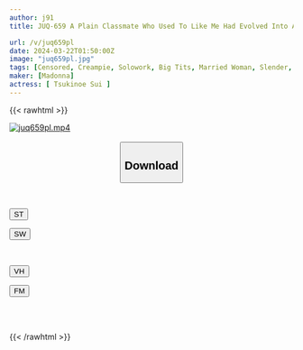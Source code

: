 ```yaml
---
author: j91
title: JUQ-659 A Plain Classmate Who Used To Like Me Had Evolved Into A Sexy Married Woman With Beautiful Legs, So I Had Sex With Her Raw Until My Sexual Desire Was Exhausted... Tsukinoe Sui

url: /v/juq659pl
date: 2024-03-22T01:50:00Z
image: "juq659pl.jpg"
tags: [Censored, Creampie, Solowork, Big Tits, Married Woman, Slender, Mature Woman	]
maker: [Madonna]
actress: [ Tsukinoe Sui ]
---
```



{{< rawhtml >}}

<div class="video" data-videoid="DZ19kkyQ8eckj89">
    <a href="javascript:;">
        <img src="/v/juq659pl/juq659pl.jpg" width="WIDTH" height="HEIGHT" alt="juq659pl.mp4" loading="lazy">
    </a>
</div>

<script type="text/javascript" src="https://j91.asia/asset/on-demand-st.js"></script>

<br>
  <link rel="stylesheet" href="https://j91.asia/asset/bs5.css">
  
  <center>
  <button class="btn btn-primary" type="button" data-bs-toggle="collapse" data-bs-target=".multi-collapse" aria-expanded="false" aria-controls="multiCollapseExample1 multiCollapseExample2"><h2>Download</h2></button></center>
</p>
<div class="row">
  <div class="col">
    <div class="collapse multi-collapse" id="multiCollapseExample1">
      <div class="card card-body">
	      	      <br>
<div class="buttons">  
<p><a href="https://streamtape.to/v/DZ19kkyQ8eckj89" target="_blank"><button class="btn-hover color-3"><i class="fa fa-download"></i> ST</button></a></p>
<p><a href="https://asnwish.com/fl0b0dx8tjkt" target="_blank"><button class="btn-hover color-2"><i class="fa fa-download"></i> SW</button></a></p></div>
    </div>
  </div>
</div>
  <div class="col">
    <div class="collapse multi-collapse" id="multiCollapseExample2">
      <div class="card card-body">
	      <br>
<div class="buttons">
<p><a href="javascript:;"><button class="btn-hover color-9"><i class="fa fa-download"></i> VH</button></a></p>
<p><a href="javascript:;"><button class="btn-hover color-8"><i class="fa fa-download"></i> FM</button></a></p></div>
<br><br>
      </div>
    </div>
  </div>
</div>

{{< /rawhtml >}}